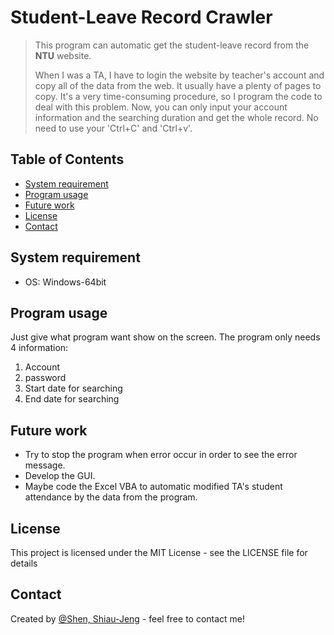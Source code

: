# Student-Leave Record Crawler
> This program can automatic get the student-leave record from the **NTU** website.  
>   
> When I was a TA, I have to login the website by teacher's account and copy 
> all of the data from the web. It usually have a plenty of pages to copy. It's 
> a very time-consuming procedure, so I program the code to deal with this problem.
> Now, you can only input your account information and the searching duration 
> and get the whole record. No need to use your 'Ctrl+C' and 'Ctrl+v'.

## Table of Contents
* [System requirement](#system-requirement)
* [Program usage](#program-usage)
* [Future work](#future-work)
* [License](#license)
* [Contact](#contact)

## System requirement
* OS: Windows-64bit

## Program usage
Just give what program want show on the screen. The program only needs 4 information:
1. Account 
2. password
3. Start date for searching
4. End date for searching

## Future work
* Try to stop the program when error occur in order to see the error message.
* Develop the GUI.
* Maybe code the Excel VBA to automatic modified TA's student attendance by 
  the data from the program.

## License
This project is licensed under the MIT License - see the LICENSE file for details

## Contact
Created by [@Shen, Shiau-Jeng](https://www.facebook.com/profile.php?id=100002730226702) - feel free to contact me!